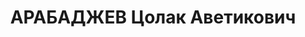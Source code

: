 ---
title: АРАБАДЖЕВ Цолак Аветикович
description: 'Род. в 1908, Карская обл., г. Карс Турция. Место проживания: г. Тбилиси.
  Род занятий: зав Особым отделом ЦК ЛКСМ Грузии.

  Осужден Тройкой при НКВД ГССР 10.12.1937. Мера наказания: расстрел с конфискацией
  личного имущества. Дата расстрела: 11.12.1937'
---